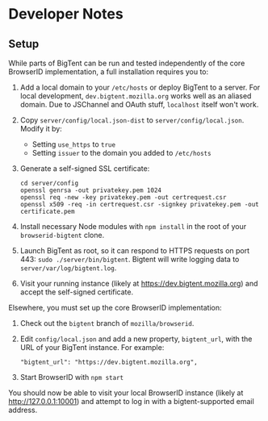 Developer Notes
===============

Setup
-----

While parts of BigTent can be run and tested independently of the core BrowserID
implementation, a full installation requires you to:

1.  Add a local domain to your `/etc/hosts` or deploy BigTent to a server. For
    local development, `dev.bigtent.mozilla.org` works well as an aliased
    domain. Due to JSChannel and OAuth stuff, `localhost` itself won't work.

2.  Copy `server/config/local.json-dist` to `server/config/local.json`. Modify
    it by:

    -   Setting `use_https` to `true`
    -   Setting `issuer` to the domain you added to `/etc/hosts`

3.  Generate a self-signed SSL certificate:

        cd server/config
        openssl genrsa -out privatekey.pem 1024
        openssl req -new -key privatekey.pem -out certrequest.csr
        openssl x509 -req -in certrequest.csr -signkey privatekey.pem -out certificate.pem

4.  Install necessary Node modules with `npm install` in the root of your
    `browserid-bigtent` clone.

5.  Launch BigTent as root, so it can respond to HTTPS requests on port 443:
    `sudo ./server/bin/bigtent`. Bigtent will write logging data to
    `server/var/log/bigtent.log`.

6.  Visit your running instance (likely at https://dev.bigtent.mozilla.org)
    and accept the self-signed certificate.

Elsewhere, you must set up the core BrowserID implementation:

1.  Check out the `bigtent` branch of `mozilla/browserid`.

2.  Edit `config/local.json` and add a new property, `bigtent_url`, with the URL of your BigTent instance. For example:

        "bigtent_url": "https://dev.bigtent.mozilla.org",

3.  Start BrowserID with `npm start`

You should now be able to visit your local BrowserID instance
(likely at http://127.0.0.1:10001) and attempt to log in with a
bigtent-supported email address.
